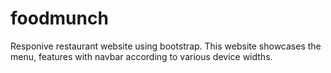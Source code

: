 # foodmunch
Responive restaurant website using bootstrap.
This website showcases the menu, features with navbar according to various device widths.

